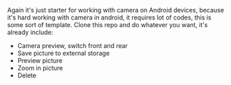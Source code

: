 Again it's just starter for working with camera on Android devices, because it's hard working with camera in android, it requires lot of codes, this is some sort of template. Clone this repo and do whatever you want, it's already include:
- Camera preview, switch front and rear
- Save picture to external storage
- Preview picture
- Zoom in picture
- Delete
